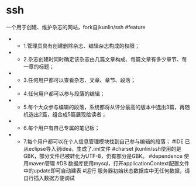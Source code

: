 # ssh
一个用于创建、维护杂志的网站，fork自jkunlin/ssh
#feature
- - 1.管理员具有创建删除杂志、编辑杂志构成的权限；
- - 2.杂志创建时同时确定该杂志由几篇文章构成、每篇文章有多少章节、每一章的标题；
- - 3.任何用户都可以查看杂志、文章、章节、段落；
- - 4.任何用户都可以参与段落的编辑；
- - 5.每个大众参与编辑的段落，系统都将从评分最高的版本中选出3篇，再随机选出2篇，组合成5篇展现给读者；
- - 6.每个用户有自己专属的笔记板；
- - 7.每个用户都可以在个人信息管理模块找到自己参与编辑的段落；
#IDE
已从eclipse导入到idea，生成了.iml文件
#charset
jkunlin/ssh使用的是GBK，部分文件已被转化为UTF-8，仍有部分是GBK。
#dependence
使用maven管理
#DB
数据库使用mysql，打开applicationContext配置文件中的<prop key="hibernate.hbm2ddl.auto">update</prop>即可自动建表
#运行
服务器初始状态数据库中无任何数据，请自行插入数据方便调试
